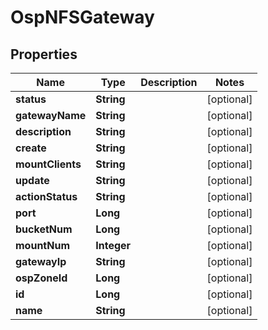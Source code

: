 # OspNFSGateway

## Properties
Name | Type | Description | Notes
------------ | ------------- | ------------- | -------------
**status** | **String** |  |  [optional]
**gatewayName** | **String** |  |  [optional]
**description** | **String** |  |  [optional]
**create** | **String** |  |  [optional]
**mountClients** | **String** |  |  [optional]
**update** | **String** |  |  [optional]
**actionStatus** | **String** |  |  [optional]
**port** | **Long** |  |  [optional]
**bucketNum** | **Long** |  |  [optional]
**mountNum** | **Integer** |  |  [optional]
**gatewayIp** | **String** |  |  [optional]
**ospZoneId** | **Long** |  |  [optional]
**id** | **Long** |  |  [optional]
**name** | **String** |  |  [optional]
